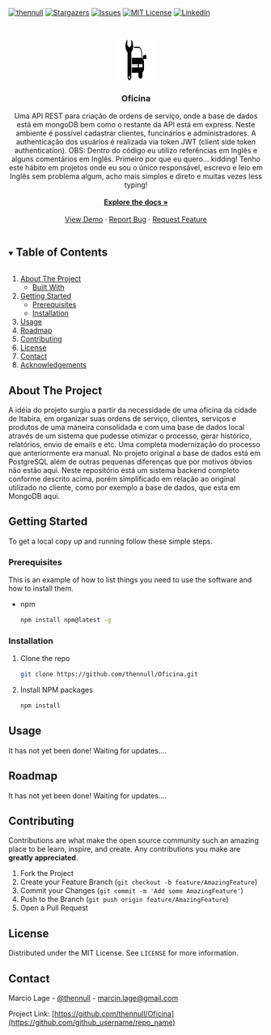 <!--
*** Thanks for checking out the Best-README-Template. If you have a suggestion
*** that would make this better, please fork the repo and create a pull request
*** or simply open an issue with the tag "enhancement".
*** Thanks again! Now go create something AMAZING! :D
***
***
***
*** To avoid retyping too much info. Do a search and replace for the following:
*** github_username, repo_name, twitter_handle, email, project_title, project_description
-->



<!-- PROJECT SHIELDS -->
<!--
*** I'm using markdown "reference style" links for readability.
*** Reference links are enclosed in brackets [ ] instead of parentheses ( ).
*** See the bottom of this document for the declaration of the reference variables
*** for contributors-url, forks-url, etc. This is an optional, concise syntax you may use.
*** https://www.markdownguide.org/basic-syntax/#reference-style-links
-->
[![thennull][contributors-shield]][contributors-url]
[![Stargazers][stars-shield]][stars-url]
[![Issues][issues-shield]][issues-url]
[![MIT License][license-shield]][license-url]
[![LinkedIn][linkedin-shield]][linkedin-url]



<!-- PROJECT LOGO -->
<br />
<p align="center">
  <a href="https://github.com/thennull/Oficina">
    <img src="images/oficina.png" alt="Logo" width="80" height="80">
  </a>

  <h3 align="center">Oficina</h3>

  <p align="center">
    Uma API REST para criação de ordens de serviço, onde a base de dados está em mongoDB bem como o restante da API está em express. Neste ambiente é possível cadastrar clientes, funcinários e administradores. A authenticação dos usuários é realizada via token JWT (client side token authentication).
  OBS: Dentro do código eu utilizo referências em Inglês e alguns comentários em Inglês. Primeiro por que eu quero... kidding! Tenho este hábito em projetos onde eu sou o único responsável, escrevo e leio em Inglês sem problema algum, acho mais simples e direto e muitas vezes less typing!
    <br />
    <br />
    <a href="https://github.com/thennull/Oficina"><strong>Explore the docs »</strong></a>
    <br />
    <br />
    <a href="https://github.com/thennull/Oficina">View Demo</a>
    ·
    <a href="https://github.com/thennull/Oficina/issues">Report Bug</a>
    ·
    <a href="https://github.com/thennull/Oficina/issues">Request Feature</a>
  </p>
</p>



<!-- TABLE OF CONTENTS -->
<details open="open">
  <summary><h2 style="display: inline-block">Table of Contents</h2></summary>
  <ol>
    <li>
      <a href="#about-the-project">About The Project</a>
      <ul>
        <li><a href="#built-with">Built With</a></li>
      </ul>
    </li>
    <li>
      <a href="#getting-started">Getting Started</a>
      <ul>
        <li><a href="#prerequisites">Prerequisites</a></li>
        <li><a href="#installation">Installation</a></li>
      </ul>
    </li>
    <li><a href="#usage">Usage</a></li>
    <li><a href="#roadmap">Roadmap</a></li>
    <li><a href="#contributing">Contributing</a></li>
    <li><a href="#license">License</a></li>
    <li><a href="#contact">Contact</a></li>
    <li><a href="#acknowledgements">Acknowledgements</a></li>
  </ol>
</details>



<!-- ABOUT THE PROJECT -->
## About The Project
A idéia do projeto surgiu a partir da necessidade de uma oficina da cidade de Itabira, em organizar suas ordens de serviço, clientes, serviços e produtos de uma maneira consolidada e com uma base de dados local através de um sistema que pudesse otimizar o processo, gerar histórico, relatórios, envio de emails e etc. Uma completa modernização do processo que anteriormente era manual. No projeto original a base de dados está em PostgreSQL além de outras pequenas diferenças que por motivos óbvios não estão aqui. Neste repositório está um sistema backend completo conforme descrito acima, porém simplificado em relação ao original utilizado no cliente, como por exemplo a base de dados, que esta em MongoDB aqui.

<!-- GETTING STARTED -->
## Getting Started

To get a local copy up and running follow these simple steps.

### Prerequisites

This is an example of how to list things you need to use the software and how to install them.
* npm
  ```sh
  npm install npm@latest -g
  ```

### Installation

1. Clone the repo
   ```sh
   git clone https://github.com/thennull/Oficina.git
   ```
2. Install NPM packages
   ```sh
   npm install
   ```



<!-- USAGE EXAMPLES -->
## Usage

It has not yet been done! Waiting for updates.... 


<!-- ROADMAP -->
## Roadmap

It has not yet been done! Waiting for updates.... 



<!-- CONTRIBUTING -->
## Contributing

Contributions are what make the open source community such an amazing place to be learn, inspire, and create. Any contributions you make are **greatly appreciated**.

1. Fork the Project
2. Create your Feature Branch (`git checkout -b feature/AmazingFeature`)
3. Commit your Changes (`git commit -m 'Add some AmazingFeature'`)
4. Push to the Branch (`git push origin feature/AmazingFeature`)
5. Open a Pull Request



<!-- LICENSE -->
## License

Distributed under the MIT License. See `LICENSE` for more information.



<!-- CONTACT -->
## Contact

Marcio Lage - [@thennull](https://twitter.com/thennull) - marcin.lage@gmail.com

Project Link: [https://github.com/thennull/Oficina](https://github.com/github_username/repo_name)



<!-- MARKDOWN LINKS & IMAGES -->
<!-- https://www.markdownguide.org/basic-syntax/#reference-style-links -->
[contributors-shield]: https://img.shields.io/github/contributors/thennull/Oficina.svg?style=for-the-badge
[contributors-url]: https://github.com/thennull/Oficina/graphs/contributors
[forks-shield]: https://img.shields.io/github/forks/thennull/repo.svg?style=for-the-badge
[forks-url]: https://github.com/thennull/Oficina/network/members
[stars-shield]: https://img.shields.io/github/stars/thennull/Oficina.svg?style=for-the-badge
[stars-url]: https://github.com/github_username/Oficina/stargazers
[issues-shield]: https://img.shields.io/github/issues/thennull/Oficina.svg?style=for-the-badge
[issues-url]: https://github.com/thennull/Oficina/issues
[license-shield]: https://img.shields.io/github/license/thennull/Oficina.svg?style=for-the-badge
[license-url]: https://github.com/github_username/Oficina/blob/master/LICENSE.txt
[linkedin-shield]: https://img.shields.io/badge/-LinkedIn-black.svg?style=for-the-badge&logo=linkedin&colorB=555
[linkedin-url]: https://linkedin.com/in/márcio-lage-pereira-júnior
